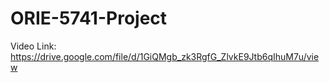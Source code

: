 # ORIE-5741-Project

Video Link: https://drive.google.com/file/d/1GiQMgb_zk3RgfG_ZlvkE9Jtb6qIhuM7u/view
